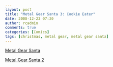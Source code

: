 ```yaml
---
layout: post
title: "Metal Gear Santa 3: Cookie Eater"
date: 2008-12-23 07:30
author: rcadmin
comments: true
categories: [Comics]
tags: [christmas, metal gear, metal gear santa]
---
```

<a href="http://bitsmack.com/wp/2004/12/14/metal-gear-santa/">Metal Gear Santa</a>

<a href="http://bitsmack.com/wp/2004/12/21/2-bit-comics/">Metal Gear Santa 2</a>

<a href="http://bitsmack.com/wp/2008/12/23/metal-gear-sanâ€¦3-cookie-eater/"><img class="alignnone size-full wp-image-1532" title="There is a reason no one has ever captured Santa Claus" src="http://dl.bitsmack.com/uploads/2008/12/20081223.jpg" alt="" /></a>
